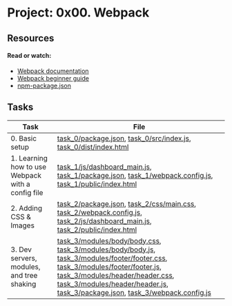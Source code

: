 # Project: 0x00. Webpack

## Resources

#### Read or watch:

* [Webpack documentation](https://intranet.alxswe.com/rltoken/XEFTUAcZ_9sKurp1Bui7ug)
* [Webpack beginner guide](https://intranet.alxswe.com/rltoken/6ngQzrV7xeKJjcRwdmrYAQ)
* [npm-package.json](https://intranet.alxswe.com/rltoken/P00rJM5qCeaf33hsPuhgog)
## Tasks

| Task | File |
| ---- | ---- |
| 0. Basic setup | [task_0/package.json](./task_0/package.json), [task_0/src/index.js](./task_0/src/index.js), [task_0/dist/index.html](./task_0/dist/index.html) |
| 1. Learning how to use Webpack with a config file | [task_1/js/dashboard_main.js](./task_1/js/dashboard_main.js), [task_1/package.json](./task_1/package.json), [task_1/webpack.config.js](./task_1/webpack.config.js), [task_1/public/index.html](./task_1/public/index.html) |
| 2. Adding CSS & Images | [task_2/package.json](./task_2/package.json), [task_2/css/main.css](./task_2/css/main.css), [task_2/webpack.config.js](./task_2/webpack.config.js), [task_2/js/dashboard_main.js](./task_2/js/dashboard_main.js), [task_2/public/index.html](./task_2/public/index.html) |
| 3. Dev servers, modules, and tree shaking | [task_3/modules/body/body.css](./task_3/modules/body/body.css), [task_3/modules/body/body.js](./task_3/modules/body/body.js), [task_3/modules/footer/footer.css](./task_3/modules/footer/footer.css), [task_3/modules/footer/footer.js](./task_3/modules/footer/footer.js), [task_3/modules/header/header.css](./task_3/modules/header/header.css), [task_3/modules/header/header.js](./task_3/modules/header/header.js), [task_3/package.json](./task_3/package.json), [task_3/webpack.config.js](./task_3/webpack.config.js) |

